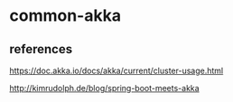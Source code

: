 # common-akka

## references
https://doc.akka.io/docs/akka/current/cluster-usage.html

http://kimrudolph.de/blog/spring-boot-meets-akka